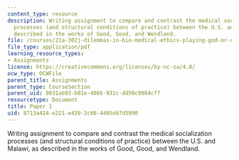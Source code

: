 ```yaml
---
content_type: resource
description: Writing assignment to compare and contrast the medical socialization
  processes (and structural conditions of practice) between the U.S. and Malawi, as
  described in the works of Good, Good, and Wendland.
file: /courses/21a-302j-dilemmas-in-bio-medical-ethics-playing-god-or-doing-good-fall-2013/8713a424e221e4393c664465eb7d5990_MIT21A_302JF13_Paper_1.pdf
file_type: application/pdf
learning_resource_types:
- Assignments
license: https://creativecommons.org/licenses/by-nc-sa/4.0/
ocw_type: OCWFile
parent_title: Assignments
parent_type: CourseSection
parent_uid: 9831ab93-b81e-4066-931c-dd50c9884cf7
resourcetype: Document
title: Paper 1
uid: 8713a424-e221-e439-3c66-4465eb7d5990
---
```

Writing assignment to compare and contrast the medical socialization processes (and structural conditions of practice) between the U.S. and Malawi, as described in the works of Good, Good, and Wendland.